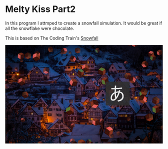 # Melty Kiss Part2
In this program I attmped to create a snowfall simulation.
It would be great if all the snowflake were chocolate.

This is based on The Coding Train's [Snowfall](https://github.com/CodingTrain/website/tree/master/CodingChallenges/CC_088_snowfall)

![alt tag](example.png)
